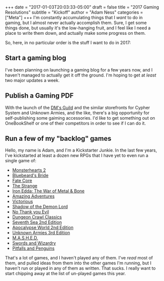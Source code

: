 +++
date = "2017-01-03T20:03:33-05:00"
draft = false
title = "2017 Gaming Resolutions"
subtitle = "Kickoff"
author = "Adam Ness"
categories = ["Meta"]
+++
I'm constantly accumulating things that I *want* to do in gaming, but I almost
never actually accomplish them. Sure, I get some things done, but usually it's 
the low-hanging fruit, and I feel like I need a place to write them down, and
actually make some progress on them.

So, here, in no particular order is the stuff I want to do in 2017:

## Start a gaming blog 

I've been planning on launching a gaming blog for a few years now, and I
haven't managed to actually get it off the ground. I'm hoping to get at *least* two major updates a week. 

## Publish a Gaming PDF 

With the launch of the [DM's Guild](http://www.dmsguild.com/browse.php?affiliate_id=6913) and the similar storefronts for Cypher System and Unknown Armies, and the like, there's a big opportunity for self-publishing some gaiming accessories. I'd like to get something out on OneBookShelf or one of their competitors in order to see if I can do it. 

## Run a few of my "backlog" games

Hello, my name is Adam, and I'm a Kickstarter Junkie. In the last few years, I've kickstarted at least a dozen new RPGs that I have yet to even run a single game of:

* [Monsterhearts 2](https://www.kickstarter.com/projects/averyalder/monsterhearts-2)
* [Bluebeard's Bride](https://www.kickstarter.com/projects/1921129910/bluebeards-bride)
* [Fate Core](https://www.kickstarter.com/projects/evilhat/fate-core)
* [The Strange](https://www.kickstarter.com/projects/montecookgames/the-strange-a-tabletop-rpg-by-bruce-cordell-and-mo)
* [Iron Edda: The War of Metal & Bone](https://www.kickstarter.com/projects/sandandsteam/iron-edda-war-of-metal-and-bone-for-fate-coretm)
* [Amazing Adventures](https://www.kickstarter.com/projects/676918054/amazing-adventures-rpg) 
* [Victorious](https://www.kickstarter.com/projects/676918054/victorious-the-role-playing-game)
* [Shadow of the Demon Lord](https://www.kickstarter.com/projects/432417423/shadow-of-the-demon-lord)
* [No Thank you Evil](https://www.kickstarter.com/projects/montecookgames/no-thank-you-evil-a-game-of-make-believe-for-famil)
* [Dungeon Crawl Classics](https://www.kickstarter.com/projects/1409961192/dcc-rpg-4th-printing)
* [Seventh Sea 2nd Edition](https://www.kickstarter.com/projects/johnwickpresents/7th-sea-second-edition)
* [Apocalypse World 2nd Edition](https://www.kickstarter.com/projects/226674021/apocalypse-world-2nd-edition)
* [Unknown Armies 3rd Edition](https://www.kickstarter.com/projects/atlasgames/unknown-armies-third-edition-roleplaying-game)
* [M.A.S.H.E.D.](https://www.kickstarter.com/projects/504288855/mashed-a-korean-war-mash-rpg)
* [Swords and Wizardry](https://www.kickstarter.com/projects/froggodgames/swords-and-wizardry-complete-rulebook-3rd-printing)
* [Pitfalls and Penguins](https://www.kickstarter.com/projects/joehills/pitfalls-and-penguins-first-printing)

That's a lot of games, and I haven't played any of them. I've *read* most of them, and pulled ideas from them into the other games I'm running, but I haven't run or played in any of them as written. That sucks. I really want to start chipping away at the list of un-played games this year. 

